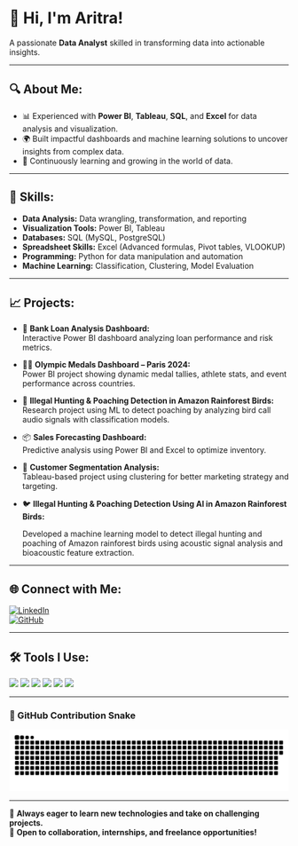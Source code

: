 # 👋 Hi, I'm Aritra!  
A passionate **Data Analyst** skilled in transforming data into actionable insights.

---

## 🔍 **About Me:**

* 📊 Experienced with **Power BI**, **Tableau**, **SQL**, and **Excel** for data analysis and visualization.
* 🌍 Built impactful dashboards and machine learning solutions to uncover insights from complex data.
* 🚀 Continuously learning and growing in the world of data.

---

## 💼 **Skills:**

* **Data Analysis:** Data wrangling, transformation, and reporting  
* **Visualization Tools:** Power BI, Tableau  
* **Databases:** SQL (MySQL, PostgreSQL)  
* **Spreadsheet Skills:** Excel (Advanced formulas, Pivot tables, VLOOKUP)  
* **Programming:** Python for data manipulation and automation  
* **Machine Learning:** Classification, Clustering, Model Evaluation  

---

## 📈 **Projects:**

- 🔢 **Bank Loan Analysis Dashboard:**  
  Interactive Power BI dashboard analyzing loan performance and risk metrics.

- 🏋️‍♂️ **Olympic Medals Dashboard – Paris 2024:**  
  Power BI project showing dynamic medal tallies, athlete stats, and event performance across countries.

- 🌳 **Illegal Hunting & Poaching Detection in Amazon Rainforest Birds:**  
  Research project using ML to detect poaching by analyzing bird call audio signals with classification models.

- 📦 **Sales Forecasting Dashboard:**  
  Predictive analysis using Power BI and Excel to optimize inventory.

- 🧠 **Customer Segmentation Analysis:**  
  Tableau-based project using clustering for better marketing strategy and targeting.
- 🐦 **Illegal Hunting & Poaching Detection Using AI in Amazon Rainforest Birds:**

   Developed a machine learning model to detect illegal hunting and poaching of Amazon rainforest birds using acoustic signal analysis and bioacoustic feature extraction.
  
---

## 🌐 **Connect with Me:**

[![LinkedIn](https://img.shields.io/badge/LinkedIn-Connect-blue)](https://www.linkedin.com/in/aritrasadhukhan)  
[![GitHub](https://img.shields.io/badge/GitHub-Follow-black)](https://github.com/your-github-username)

---

## 🛠️ **Tools I Use:**

<img src="https://img.shields.io/badge/Power%20BI-FAE042?style=for-the-badge&logo=powerbi&logoColor=black" />
<img src="https://img.shields.io/badge/Tableau-E97627?style=for-the-badge&logo=tableau&logoColor=white" />
<img src="https://img.shields.io/badge/SQL-4479A1?style=for-the-badge&logo=postgresql&logoColor=white" />
<img src="https://img.shields.io/badge/Excel-217346?style=for-the-badge&logo=microsoft-excel&logoColor=white" />
<img src="https://img.shields.io/badge/Python-3776AB?style=for-the-badge&logo=python&logoColor=white" />
<img src="https://img.shields.io/badge/Machine%20Learning-FF6F61?style=for-the-badge&logo=scikit-learn&logoColor=white" />

---

### 🐍 GitHub Contribution Snake

![GitHub Snake Light](https://raw.githubusercontent.com/AritraSadhukhan/AritraSadhukhan/output/github-snake.svg)

---

🌱 **Always eager to learn new technologies and take on challenging projects.**  
🔎 **Open to collaboration, internships, and freelance opportunities!**
